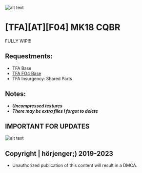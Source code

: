 ![alt text](https://i.imgur.com/BKIRNkt.png) 

# [TFA][AT][F04] MK18 CQBR
FULLY WIP!!!

## Requestments:
* TFA Base
* [TFA FO4 Base](https://github.com/horjenger/TFA-FO4-Base)
* TFA Insurgency: Shared Parts

## Notes:
* ***Uncompressed textures***
* ***There may be extra files I forgot to delete***

## IMPORTANT FOR UPDATES
![alt text](https://i.imgur.com/wBAscZ9.png) 

## Copyright | hörjenger;) 2019-2023

* Unauthorized publication of this content will result in a DMCA.

